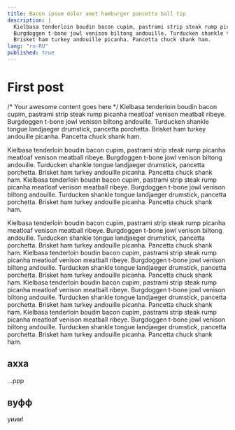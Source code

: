 ```yaml
---
title: Bacon ipsum dolor amet hamburger pancetta ball tip
description: |
  Kielbasa tenderloin boudin bacon cupim, pastrami strip steak rump picanha meatloaf venison meatball ribeye. 
  Burgdoggen t-bone jowl venison biltong andouille. Turducken shankle tongue landjaeger drumstick, pancetta porchetta.
  Brisket ham turkey andouille picanha. Pancetta chuck shank ham.
lang: "ru-RU"
published: true
---
```


# First post

/* Your awesome content goes here */
Kielbasa tenderloin boudin bacon cupim, pastrami strip steak rump picanha meatloaf venison meatball ribeye. Burgdoggen
t-bone jowl venison biltong andouille. Turducken shankle tongue landjaeger drumstick, pancetta porchetta. Brisket ham
turkey andouille picanha. Pancetta chuck shank ham.

Kielbasa tenderloin boudin bacon cupim, pastrami strip steak rump picanha meatloaf venison meatball ribeye. Burgdoggen 
t-bone jowl venison biltong andouille. Turducken shankle tongue landjaeger drumstick, pancetta porchetta. Brisket ham 
turkey andouille picanha. Pancetta chuck shank ham.
Kielbasa tenderloin boudin bacon cupim, pastrami strip steak rump picanha meatloaf venison meatball ribeye. Burgdoggen 
t-bone jowl venison biltong andouille. Turducken shankle tongue landjaeger drumstick, pancetta porchetta. Brisket ham 
turkey andouille picanha. Pancetta chuck shank ham.

Kielbasa tenderloin boudin bacon cupim, pastrami strip steak rump picanha meatloaf venison meatball ribeye. Burgdoggen 
t-bone jowl venison biltong andouille. Turducken shankle tongue landjaeger drumstick, pancetta porchetta. Brisket ham 
turkey andouille picanha. Pancetta chuck shank ham. 
Kielbasa tenderloin boudin bacon cupim, pastrami strip steak rump picanha meatloaf venison meatball ribeye. Burgdoggen 
t-bone jowl venison biltong andouille. Turducken shankle tongue landjaeger drumstick, pancetta porchetta. Brisket ham 
turkey andouille picanha. Pancetta chuck shank ham.
Kielbasa tenderloin boudin bacon cupim, pastrami strip steak rump picanha meatloaf venison meatball ribeye. Burgdoggen 
t-bone jowl venison biltong andouille. Turducken shankle tongue landjaeger drumstick, pancetta porchetta. Brisket ham 
turkey andouille picanha. Pancetta chuck shank ham.
Kielbasa tenderloin boudin bacon cupim, pastrami strip steak rump picanha meatloaf venison meatball ribeye. Burgdoggen 
t-bone jowl venison biltong andouille. Turducken shankle tongue landjaeger drumstick, pancetta porchetta. Brisket ham 
turkey andouille picanha. Pancetta chuck shank ham.

## ахха

...ррр

## вуфф

уиии!


<Posts />
